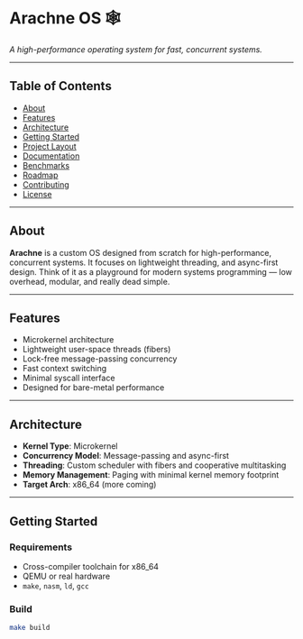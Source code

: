# Arachne OS 🕸️  
*A high-performance operating system for fast, concurrent systems.*

---

## Table of Contents

- [About](#about)
- [Features](#features)
- [Architecture](#architecture)
- [Getting Started](#getting-started)
- [Project Layout](#project-layout)
- [Documentation](#documentation)
- [Benchmarks](#benchmarks)
- [Roadmap](#roadmap)
- [Contributing](#contributing)
- [License](#license)

---

## About

**Arachne** is a custom OS designed from scratch for high-performance, concurrent systems. It focuses on lightweight threading, and async-first design. Think of it as a playground for modern systems programming — low overhead, modular, and really dead simple.

---

## Features

- Microkernel architecture
- Lightweight user-space threads (fibers)
- Lock-free message-passing concurrency
- Fast context switching
- Minimal syscall interface
- Designed for bare-metal performance

---

## Architecture

- **Kernel Type**: Microkernel
- **Concurrency Model**: Message-passing and async-first
- **Threading**: Custom scheduler with fibers and cooperative multitasking
- **Memory Management**: Paging with minimal kernel memory footprint
- **Target Arch**: x86_64 (more coming)

---

## Getting Started

### Requirements

- Cross-compiler toolchain for x86_64
- QEMU or real hardware
- `make`, `nasm`, `ld`, `gcc`

### Build

```bash
make build
```
